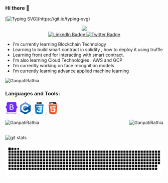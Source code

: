 ### Hi there 👋

[![Typing SVG](https://readme-typing-svg.herokuapp.com/?font=Fira+Code&pause=1000&color=53F7AEC5&width=435&height=29&lines=I+am+Ganpati+Rathia+;I+am+a+Java+Developer;I+am+a+Python+Developer;)](https://git.io/typing-svg)

<div id="header" align="center">
  <img src="https://media.giphy.com/media/v1.Y2lkPTc5MGI3NjExYzI5NGY5NzE3ODJlYTc3ZTJmZjQ4N2QwNzQxNmNmY2Q4YzEyNzYxNSZlcD12MV9pbnRlcm5hbF9naWZzX2dpZklkJmN0PWc/zOvBKUUEERdNm/giphy.gif" width="100"/>
</div>
<!--https://img.shields.io/badge/ Use this link to add Social links-->
<div id="badges" align="center"> 
  <a href="https://www.linkedin.com/in/ganpati-rathia-96a7b39b/">
    <img src="https://img.shields.io/badge/LinkedIn-blue?style=for-the-badge&logo=linkedin&logoColor=white" alt="LinkedIn Badge"/>
  </a>
  <a href="https://twitter.com/ganpati_rathia">
    <img src="https://img.shields.io/badge/Twitter-blue?style=for-the-badge&logo=twitter&logoColor=white" alt="Twitter Badge"/>
  </a>
</div>

-  I'm currently learning Blockchain Technology 
-  Learning to build smart contract in solidity , how to deploy it using truffle 
-  Learning front end for interacting with smart contract.
-  I'm also learning Cloud Technologies : AWS and GCP 
-  I’m currently working on face recognition models
-  I’m currently learning advance applied machine learning


<div>
  <div>
    <p align="left"> <img src="https://komarev.com/ghpvc/?username=GanpatiRathia&label=Profile%20views&color=0e75b6&style=flat" alt="GanpatiRathia" /> </p>
    <div>
      <h3 align="left">Languages and Tools:</h3>
      <p align="left"> 
        <a href="https://getbootstrap.com" target="_blank" rel="noreferrer"> 
          <img src="https://raw.githubusercontent.com/devicons/devicon/master/icons/bootstrap/bootstrap-plain-wordmark.svg" alt="bootstrap" width="40" height="40"/> 
        </a> 
        <a href="https://www.cprogramming.com/" target="_blank" rel="noreferrer"> 
          <img src="https://raw.githubusercontent.com/devicons/devicon/master/icons/c/c-original.svg" alt="c" width="40" height="40"/> 
        </a> 
        <a href="https://www.w3schools.com/css/" target="_blank" rel="noreferrer"> 
          <img src="https://raw.githubusercontent.com/devicons/devicon/master/icons/css3/css3-original-wordmark.svg" alt="css3" width="40" height="40"/> 
        </a> 
        <a href="https://www.w3.org/html/" target="_blank" rel="noreferrer"> 
          <img src="https://raw.githubusercontent.com/devicons/devicon/master/icons/html5/html5-original-wordmark.svg" alt="html5" width="40" height="40"/> 
        </a> 
      </p>
    </div>
<div>
  <p>
    <img align="left" src="https://github-readme-stats.vercel.app/api/top-langs?username=GanpatiRathia&show_icons=true&locale=en&layout=compact" alt="GanpatiRathia" />
  </p>
</div>

<div>
  <p>&nbsp;<img align="right" src="https://github-readme-stats.vercel.app/api?username=GanpatiRathia&show_icons=true&locale=en" alt="GanpatiRathia" /></p>

   <br/>
  <img src="https://streak-stats.demolab.com/?user=GanpatiRathia" " alt="git stats" />

</div>
  
![Snake animation](https://github.com/JeffersonRPM/JeffersonRPM/blob/output/github-contribution-grid-snake.svg)
